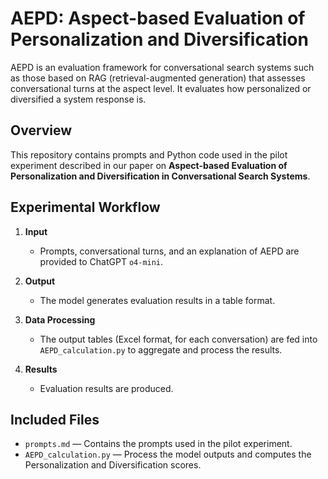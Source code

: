 # AEPD: Aspect-based Evaluation of Personalization and Diversification
AEPD is an evaluation framework for conversational search systems such as those based on RAG (retrieval-augmented generation) that assesses conversational turns at the aspect level. It evaluates how personalized or diversified a system response is.

## Overview
This repository contains prompts and Python code used in the pilot experiment described in our paper on **Aspect-based Evaluation of Personalization and
Diversification in Conversational Search Systems**. 

## Experimental Workflow

1. **Input**  
   - Prompts, conversational turns, and an explanation of AEPD are provided to ChatGPT `o4-mini`.

2. **Output**  
   - The model generates evaluation results in a table format.

3. **Data Processing**  
   - The output tables (Excel format, for each conversation) are fed into `AEPD_calculation.py` to aggregate and process the results.

4. **Results**  
   - Evaluation results are produced.

## Included Files
- `prompts.md` — Contains the prompts used in the pilot experiment.
- `AEPD_calculation.py` — Process the model outputs and computes the Personalization and Diversification scores.
